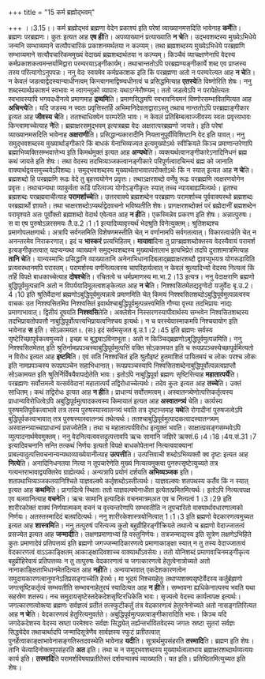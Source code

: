 +++
title = "15 कर्म ब्रह्मोद्भवम्"

+++
।।3.15।। कर्म ब्रह्मोद्भवं ब्रह्मणा वेदेन प्रकाश्यं इति परेषां
व्याख्यानमसदिति भावेनाह **कर्मे**ति। ब्रह्मणः परब्रह्मणः। कुतः इत्यत आह
**एष ही**ति। अपव्याख्यानं प्रत्याख्याति **न चे**ति। उद्भवशब्दस्य
मुख्येऽभिधेये जन्मनि सम्भाव्यमाने सत्यौपचारिकं प्रकाशनमर्थतया न
कल्प्यम्। तथा ब्रह्मशब्दस्य मुख्येऽभिधेये परब्रह्मणि सम्भाव्यमाने
सत्यौपचारिकममुख्यं वेदाख्यं ब्रह्मशब्दार्थतया न कल्प्यम्। किञ्चैवं
व्याचक्षाणेनापि वेदस्य कर्मप्रकाशकत्वमन्तर्यामिद्वारा
परम्परयाऽङ्गीकार्यम्। तथाचान्ततोऽपि परब्रह्मण्यङ्गीकार्ये शब्द एव
प्राप्तस्य तस्य परित्यागोऽनुपपन्नः। ननु वेदः स्वयमेव कर्मप्रकाशक इति किं
परब्रह्मणा अतो न परम्परेत्यत आह **न चे**ति। न केवलं
जडत्वाद्वेदस्यान्याधीनत्वम् किन्त्वागमाद्विष्ण्वधीनत्वं च
प्रसिद्धमित्याह **एतस्ये**ति विष्णोरिति शेषः। ननु शब्दस्यार्थप्रकाशनं
स्वभावः न त्वागन्तुको व्यापारः यथाऽग्नेरौष्ण्यम्। ततो जडत्वेऽपि न
परापेक्षेत्यतः स्वभावस्यापि भगवदधीनत्वे प्रमाणमाह **द्रव्यमि**ति।
प्रमाणसिद्धमपि स्वभावनियमनं विष्णोरसम्भावितमित्यत आह **अचिन्त्ये**ति।
यदि जडस्य न स्वतः प्रवृत्तिस्तर्हि अभिमानिदेवताद्वाराऽस्तु तथाच
नान्ततोऽपि परब्रह्माङ्गीकार इत्यत आह **जीवस्य** **चे**ति। ततश्चाधिक्येन
परम्परेति भावः। न केवलं प्रतिबिम्बत्वाज्जीवस्य स्वतः प्रवृत्त्यभावः
किन्त्वामाच्चेत्याह **ने**ति। ब्रह्माक्षरसमुद्भवम् इत्यत्रब्रह्म वेदः
अक्षरात्परब्रह्मणो जायते। इति परेषां व्याख्यानमसदिति भावेनाह
**अक्षराणी**ति। प्रसिद्धान्यकारादीनि नियतानुपूर्वीविशिष्टानि वेद इति
यावत्। ननु समुद्भवशब्दस्य मुख्यार्थाङ्गीकारे किं बाधकं येनाभिव्यज्यत
इत्यमुख्योऽर्थः स्वीक्रियते किञ्च प्रमाणान्तरेणापि
ब्रह्माभिव्यक्तिसम्भवात्तेभ्य इति किमर्थमुक्तं इत्यत आह **अन्यथे**ति।
व्यक्त्यर्थत्वानङ्गीकारेऽनादिनिधनं ब्रह्म कथं जायते इति शेषः। तथा वेदस्य
तदभिव्यञ्जकत्वानङ्गीकारे परिपूर्णत्वादचिन्त्यं ब्रह्म को जानाति
वाक्यार्थद्वयसमुच्चयेऽपिशब्दः। समुद्भवशब्दस्य
मुख्यार्थताभावात्परोक्तोऽर्थः किं न स्यात् इत्यत आह **न चे**ति।
ब्रह्मशब्दो हि परब्रह्मणि रूढः वेदे तु बृहत्त्वयोगेन प्रवृत्तः।
तथाऽक्षरशब्दो वर्णेषु रूढः परब्रह्मणि त्वक्षरणयोगेन प्रवृत्तः।
तथाचान्यथा व्याकुर्वता रूढिं परित्यज्य योगोऽङ्गीकृतः स्यात् तच्च
न्यायबाह्यमित्यर्थः। इतश्च ब्रह्मशब्दः परब्रह्मवाचीत्याह
**परामर्शाच्चे**ति। उत्तरवाक्ये ब्रह्मशब्देन परब्रह्मणः परामर्शाच्च
पूर्ववाक्यस्थो ब्रह्मशब्दः परब्रह्मार्थो ज्ञायते। तथा
चाक्षरशब्दोऽप्यर्थाद्वेदवचनो भविष्यतीति शेषः। प्रागक्षरशब्दोक्तं परं
ब्रह्मेदानीं ब्रह्मशब्देन परामृश्यते अतः पूर्वोक्तो ब्रह्मशब्दो वेदार्थ
एवेत्यत आह **न ही**ति। एकस्मिन्नेव प्रकरण इति शेषः। अन्नात्पुरुषः। स वा
एष पुरुषोऽन्नरसमयः तै.उ.2।1।1 इत्यादिव्यावृत्त्यर्थं भेदश्रुति
विनेत्युक्तम्। श्रुतिशब्दश्च प्रमाणोपलक्षणार्थः। अत्रापि सर्वगतमिति
विशेषणमस्तीति चेत् न वर्णानामपि सर्वगतत्वात्। विकारत्वान्नेति चेत् न
अनन्तरमेव निराकरणात्। इदं च **भास्करं** प्रत्यभिहितम्। **मायावा**दिना तु
प्राग्ब्रह्मशब्दोक्तस्य वेदस्यैवायं परामर्श इत्यङ्गीकृतत्वात् यदप्यन्यथा
व्याख्याने समुद्भवशब्दस्य मुख्यार्थतालाभ इत्यभिप्रेतं तदपि
दुराशामात्रमित्याह **तानि चे**ति। यान्यस्माभिः प्रसिद्धानि व्याख्यातानि
अनेनाभिधानादिबलाद्ब्रह्माक्षरशब्दौ द्वावप्युभयत्र योगरूढाविति
प्रत्यवस्थानमपि परास्तम्। परामर्शस्य वर्णनित्यत्वस्य चापरिहार्यत्वात् न
केवलं श्रुत्यादिभ्यो वेदस्य नित्यत्वं किं तर्हि विपक्षे बाधकाच्चेत्याह
**दोषश्चे**ति। रचितत्वे च धर्मप्रमाणस्य मा.भा.2।13 इत्यत्र। ननु
वेदाक्षराणि ब्रह्मणो बुद्धिपूर्वमुत्पन्नानि अतो न
विपर्ययादिमूलत्वशङ्केत्यत आह **न चे**ति। निश्श्वसितमेतद्यदृग्वेदो
यजुर्वेदः बृ.उ.2।4।10 इति श्रुतिर्वेदानां
ब्रह्मणोऽबुद्धिपूर्वमुत्पन्नत्वे प्रमाणमिति चेत् किमयं
निश्श्वसितशब्दोऽबुद्धिपूर्वमुत्पन्नत्वस्य वाचकः उत निश्श्वसितमिव
निश्श्वसितं इवार्थश्चाबुद्धिपूर्वमुत्पन्नत्त्वमिति गौण्या वृत्त्या
तदभिप्रायः नाद्यः प्रमाणाभावात्। द्वितीयं दूषयति **निश्श्वसि**तेति।
अक्लेशेन निस्सरणस्यापीवार्थस्य सम्भवेन निश्वसितशब्दस्य तदभिप्रायतोपपत्तौ
नाबुद्धिपूर्वोत्पत्त्यभिप्रायत्वनिश्चय इत्यर्थः। न च परस्येवास्माकमपि
निश्चयायोग इति भावेनाह **स** इति। सोऽकामयत ৷৷. (सः) इदं सर्वमसृजत
बृ.उ.1।2।45 इति ब्रह्मणः सर्वस्य सृष्टेरिच्छापूर्वकत्वमुच्यते। इच्छा च
बुद्ध्याऽविनाभूता। अतो न किञ्चिद्ब्रह्मणोऽबुद्धिपूर्वमुत्पन्नमिति। ननु
निश्श्वसितमेतत् इति श्रुतिर्नामप्रपञ्चस्याबुद्धिपूर्वमुत्पत्तिं वक्ति
सोऽकामयत इति च रूपप्रपञ्चस्येच्छापूर्वमित्यतो न विरोध इत्यत आह
**इष्टमि**ति। एवं सति निश्श्वसितं इति श्रुतौइष्टं हुतमाशितं पायितमयं च
लोकः परश्च लोकः इति नामप्रपञ्चस्य रूपप्रपञ्चेन सहाभिधानात्।
रूपप्रपञ्चस्यापि निश्वसितशब्देनाबुद्धिपूर्वोत्पन्नत्वप्राप्तौ सोऽकामयत
इति श्रुतिर्निर्विंषयैवापद्येतेति भावः। इतोऽपि नाबुद्धिपूर्वा ब्रह्मणः
सृष्टिरित्याह **महातात्पर्ये**ति। परब्रह्मणः सर्वोत्तमत्वे
यत्सर्ववेदानां महातात्पर्यं तद्विरोधाच्चेत्यर्थः। तदेव कुतः इत्यत आह
**तच्चे**ति। उक्तं साधितम्। कथं तद्विरोधः इत्यत आह **न ही**ति। प्राधान्यं
सर्वोत्तमत्वम्। अस्वातन्त्र्येणोत्पत्तिकर्तृत्वस्य
प्राधान्यविरोधित्वेऽपि अबुद्धिपूर्वमुत्पादकत्वस्य किमायातं इत्यत आह
**अस्वातन्त्र्यं** चेति। कार्यस्य पुरुषमतिपूर्वकत्वाभावे तत्र तस्य
पुरुषस्यास्वातन्त्र्यं भवति तत्र दृष्टान्तमाह **यथे**ति रोगादीनां
पुरुषजत्वेऽपि बुद्धिपूर्वकत्वाभावात् तत्र पुरुषस्यास्वातन्त्र्यं
तथेत्यर्थः। ततश्चाबुद्धिपूर्वमुत्पादकत्वादस्वातन्त्र्यम्
अस्वातन्त्र्याच्चाप्राधान्यं प्रसज्येतेति। तथा च महातात्पर्यविरोध
इत्युक्तं भवति। साक्षात्प्रसङ्गसम्भवेऽपि व्युत्पादनार्थमेवमुक्तम्। ननु
वेदनित्यत्ववत्तदुत्पत्तावपि ऋचः सामानि जज्ञिरे ऋक्सं.6।4।18।4य.सं.31।7
इत्यादिवचनानि सन्ति तत्कथं निर्णयः इत्यतो विपक्षे बाधकोपेतानां
नित्यत्ववाक्यानां प्राबल्यादुत्पत्तिवचनान्यन्यथाव्याख्येयानीत्याह
**उत्पत्ती**ति। उत्पत्तिवाची शब्दोऽभिव्यक्तौ क्व दृष्टः इत्यत आह
**नित्ये**ति। अनादिनिधनतया नित्या न तूपचारेणेति मुख्यं नित्यत्वमुक्त्वा
पुनरुत्सृष्टेत्युच्यते तत्र गत्यन्तराभावाद्व्यक्तिरेव ग्राह्येत्यर्थः।
अन्यत्रापि प्रयोगं दर्शयति **अभिव्यञ्जक** इति। शतपथाभिव्यञ्जकतयानिश्चिते
याज्ञवल्क्ये कर्तृशब्दोऽस्तीत्यर्थः। याज्ञवल्क्यः शतपथस्य कर्तैव किं न
स्यात् इत्यत आह **कथमि**ति। प्रागादित्ये स्थिताः ततो याज्ञवल्क्येनाधीता
इत्येतत्प्रमितमित्यर्थः। इतोऽपि नित्यत्वपक्ष एव बलवानित्याह **वचने**ति।
ऋचः सामानि इत्यादिकं वचनमात्रम्अत एव च नित्यत्वं 1।3।29 इति शारीरकोक्तं
वाक्यं निर्णयात्मकम् वचनं च वृत्त्यन्तरेणापि सम्भवतीति न तूपचारितो
वाक्यार्थावधारणात्मको निर्णयः। अतस्तस्मादिदं बलवदित्यर्थः। ननु
शारीरकेशास्त्रयोनित्वात् 1।1।3 इति ब्रह्मणो वेदकारणत्वमुच्यत इत्यत आह
**शास्त्रमि**ति। ननु तत्पुरुषं परित्यज्य कुतो बहुव्रीहिरङ्गीक्रियते
तथात्वे च ब्रह्मणो वेदाज्जातत्वं प्रसज्येत इत्यत आह **जन्मादी**ति।
लक्षणप्रमाणाभ्यां हि वस्तुनिर्णयः। तत्रजन्माद्यस्य इति सूत्रेण
लक्षणेऽभिहिते कुतः प्रमाणादेवं प्रतिपत्तव्यं इति ब्रह्मणो
जगज्जन्मादिकारणत्वे प्रमाणाकाङ्क्षा स्यात् न तु तस्य वेदाज्जातत्वं
वेदकारणत्वं वाऽऽकाङ्क्षितम् आकाङ्क्षादिवशाच्च वाक्यार्थोऽवसेयः। ततो
योनिशब्दं प्रमाणवाचिनमङ्गीकृत्य बहुव्रीहिरेवायं प्रतिपत्तव्यः न तु
तत्पुरुषः वेदकारणत्वं च जगत्कारणत्वे हेतुत्वेनात्रोच्यते अतो
नानाकाङ्क्षिताभिधानमेतदित्यत आह **नही**ति। अन्वयाभावात् एकदेशकारणत्वेन
समुदायकारणत्वानुमानेऽतिप्रसङ्गाच्चेति हेरर्थः। मा भूदयं निश्चयहेतुः
तथाप्यशक्यसृष्टेर्वेदस्य कर्तुर्ब्रह्मणो जगत्सृष्टिकर्तृत्वं सम्भवतीति
सम्भावनाहेतुरयं स्यादित्यत आह **न ही**ति। सम्भावना ह्यधिकेनाल्पस्य भवति
यथा सहस्रेण शतस्य। नच समुदायसृष्टेस्तदेकदेशसृष्टिरधिकेति भावः। सृज्यत्वे
वेदस्य कार्यत्वपक्ष इत्यर्थः। जगत्कारणत्वोक्त्या ब्रह्मणः सर्वज्ञत्वं
प्रतीतं तत्स्फुटीकर्तुं तंत्र वेदकारणत्वं हेतुरनेनोच्यते अतो
नासङ्गतिरित्यत आह **न चे**ति। वेदकारणत्वं हेतुरित्यनुवर्तते।
अबुद्धिपूर्वमुत्पन्नत्वाङ्गीकारादिति भावः। किञ्च यदि जगदेकदेशस्य वेदस्य
स्रष्टा परमेश्वरः सर्वज्ञः सिद्ध्येत् तर्ह्यन्तर्भावितवेदस्य जगतः
स्रष्टा सुतरां सर्वज्ञः सिद्ध्येदेव तथाचार्थादपि जन्मादिसूत्रेणैव
सार्वज्ञस्य स्फुटं प्रतीतत्वात्
पुनर्हेत्वाकाङ्क्षाभावेनासङ्गतिस्तदवस्थेति भावेनाह **यदी**ति।
सूत्रार्थमुपसंहरति **तस्मादि**ति। ब्रह्मण इति शेषः। तानि
चेत्यादिनोक्तमुपसंहरति **अत** इति। तथा च न समुद्भवशब्दस्य
मुख्यार्थत्वलाभाय ब्रह्माक्षरशब्दार्थव्यत्ययः कार्य इति। **तस्मादि**ति
परामर्शविषयाप्रतीतेस्तं दर्शयन्वाक्यं व्याख्याति। यत इति।
प्रतिष्ठितमित्युच्यत इति शेषः।
